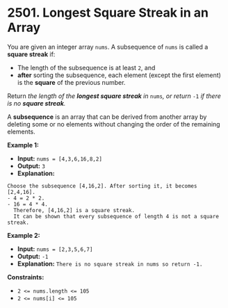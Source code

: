 # 2501. Longest Square Streak in an Array

You are given an integer array `nums`. A subsequence of `nums` is called a **square streak** if:

*   The length of the subsequence is at least `2`, and
*   **after** sorting the subsequence, each element (except the first element) is the **square** of the previous number.

Return _the length of the **longest square streak** in_ `nums`_, or return_ `-1` _if there is no **square streak**._

A **subsequence** is an array that can be derived from another array by deleting some or no elements without changing the order of the remaining elements.

**Example 1:**

* **Input:** `nums = [4,3,6,16,8,2]`
* **Output:** `3`
* **Explanation:**
```
Choose the subsequence [4,16,2]. After sorting it, it becomes [2,4,16].
- 4 = 2 * 2.
- 16 = 4 * 4.
  Therefore, [4,16,2] is a square streak.
  It can be shown that every subsequence of length 4 is not a square streak.
```

**Example 2:**

* **Input:** `nums = [2,3,5,6,7]`
* **Output:** `-1`
* **Explanation:** `There is no square streak in nums so return -1.`

**Constraints:**

*   `2 <= nums.length <= 105`
*   `2 <= nums[i] <= 105`
